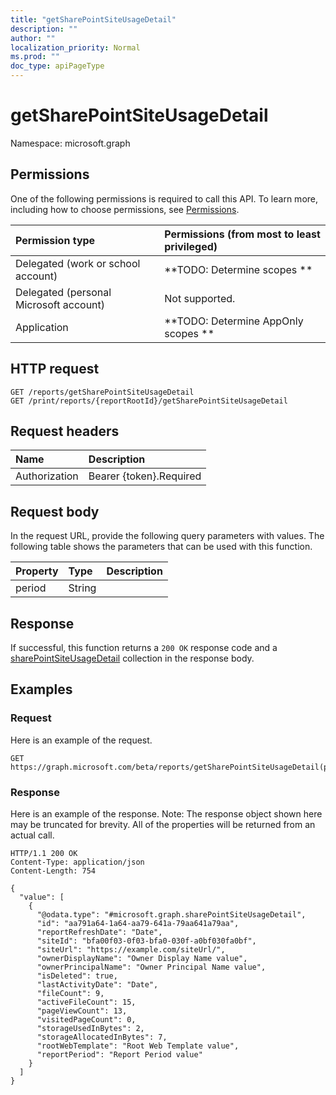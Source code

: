 ```yaml
---
title: "getSharePointSiteUsageDetail"
description: ""
author: ""
localization_priority: Normal
ms.prod: ""
doc_type: apiPageType
---
```


# getSharePointSiteUsageDetail

Namespace: microsoft.graph



## Permissions
One of the following permissions is required to call this API. To learn more, including how to choose permissions, see [Permissions](/concepts/permissions-reference.md).

|Permission type|Permissions (from most to least privileged)|
|:---|:---|
|Delegated (work or school account)|**TODO: Determine scopes **|
|Delegated (personal Microsoft account)|Not supported.|
|Application|**TODO: Determine AppOnly scopes **|

## HTTP request
<!-- {
  "blockType": "ignored"
}
-->
``` http
GET /reports/getSharePointSiteUsageDetail
GET /print/reports/{reportRootId}/getSharePointSiteUsageDetail
```

## Request headers
|Name|Description|
|:---|:---|
|Authorization|Bearer {token}.Required|

## Request body
In the request URL, provide the following query parameters with values.
The following table shows the parameters that can be used with this function.

|Property|Type|Description|
|:---|:---|:---|
|period|String||



## Response
If successful, this function returns a `200 OK` response code and a [sharePointSiteUsageDetail](../resources/sharepointsiteusagedetail.md) collection in the response body.

## Examples

### Request
Here is an example of the request.
<!-- {
  "blockType": "request",
  "name": "reportroot_getsharepointsiteusagedetail"
}
-->
``` http
GET https://graph.microsoft.com/beta/reports/getSharePointSiteUsageDetail(period='parameterValue')
```

### Response
Here is an example of the response. Note: The response object shown here may be truncated for brevity. All of the properties will be returned from an actual call.
<!-- {
  "blockType": "response",
  "truncated": true,
  "@odata.type": "collection(microsoft.graph.sharepointsiteusagedetail)"
}
-->
``` http
HTTP/1.1 200 OK
Content-Type: application/json
Content-Length: 754

{
  "value": [
    {
      "@odata.type": "#microsoft.graph.sharePointSiteUsageDetail",
      "id": "aa791a64-1a64-aa79-641a-79aa641a79aa",
      "reportRefreshDate": "Date",
      "siteId": "bfa00f03-0f03-bfa0-030f-a0bf030fa0bf",
      "siteUrl": "https://example.com/siteUrl/",
      "ownerDisplayName": "Owner Display Name value",
      "ownerPrincipalName": "Owner Principal Name value",
      "isDeleted": true,
      "lastActivityDate": "Date",
      "fileCount": 9,
      "activeFileCount": 15,
      "pageViewCount": 13,
      "visitedPageCount": 0,
      "storageUsedInBytes": 2,
      "storageAllocatedInBytes": 7,
      "rootWebTemplate": "Root Web Template value",
      "reportPeriod": "Report Period value"
    }
  ]
}
```


